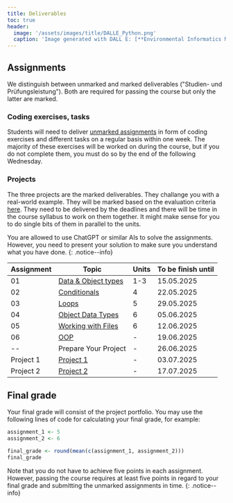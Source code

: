```yaml
---
title: Deliverables
toc: true
header:
  image: '/assets/images/title/DALLE_Python.png'
  caption: 'Image generated with DALL E: [**Environmental Informatics Marburg**](https://www.uni-marburg.de/en/fb19/disciplines/physisch/environmentalinformatics)'
---
```


## Assignments
We distinguish between unmarked and marked deliverables ("Studien- und Prüfungsleistung"). 
Both are required for passing the course but only the latter are marked.

### Coding exercises, tasks
Students will need to deliver [unmarked assignments](/moer-bsc-base-python/unit10/unit10-01_Intro.html) in form of coding exercises and different tasks on a regular basis within one week. The majority of these exercises will be worked on during the course, but if you do not complete them, you must do so by the end of the following Wednesday.

### Projects
The three projects are the marked deliverables. They challange you with a real-world example. They will be marked based on the evaluation criteria [here](/moer-bsc-base-python/unit11/unit11-01_project_guidelines.html). They need to be delivered by the deadlines and there will be time in the course syllabus to work on them together. It might make sense for you to do single bits of them in parallel to the units.


You are allowed to use ChatGPT or similar AIs to solve the assignments. However, you need to present your solution to make sure you understand what you have done.
{: .notice--info}

| Assignment | Topic                                                                             | Units | To be finish until |
|------------|-----------------------------------------------------------------------------------|-------|---------------------|
| 01         | [Data & Object types](/moer-base-python/unit10/unit10-assignment01.html)           | 1-3   | 15.05.2025         |
| 02         | [Conditionals](/moer-base-python/unit10/unit10-assignment02.html)                  | 4     | 22.05.2025         |
| 03         | [Loops](/moer-base-python/unit10/unit10-assignment03.html)                         | 5     | 29.05.2025         |
| 04         | [Object Data Types](/moer-base-python/unit10/unit10-assignment04.html)             | 6     | 05.06.2025         |
| 05         | [Working with Files](/moer-base-python/unit10/unit10-assignment05.html)            | 6     | 12.06.2025         |
| 06         | [OOP](/moer-base-python/unit10/unit10-assignment06.html)                           | -     | 19.06.2025         |
| --         | Prepare Your Project                                                               | -     | 26.06.2025         |
| Project 1  | [Project 1](/moer-base-python/unit12/unit12-02_project1.html)                      | -     | 03.07.2025         |
| Project 2  | [Project 2](/moer-base-python/unit12/unit12-03_project2.html)                      | -     | 17.07.2025         |


<!-- | Assignment | Exercise                   | Read & take quiz to chapter  | To be finish until |
|------------|----------------------------|------------------------------|--------------------|
| 01         | Exercise Unit01            | Units01-02                   | 19.04.2024         |
| 02         | Exercise Unit 02-03        | Units03-04                   | 26.04.2024         |
| 03         | Exercise Unit 03 (Task 1-2)| Unit04 again                 | 03.05.2024         |
| 04         | Exercise Unit 03 (Task 3-5)| Unit04 again                 | 10.05.2024         |
| 05         | Exercise Unit 04           | Unit05                       | 17.05.2024         |
| 06         | Exercise Unit 05           | Unit06                       | 24.05.2024         |
| 07         | Exercise Unit 06           | Unit07                       | 07.06.2024         |
| 08         | Exercise Unit 07, Task 1   | Unit 07 again                | 13.06.2024         | 
| 09         | Exercise Unit 07, Task 2   | Skim all Units, Questions?   | 21.06.2024         | 
| 10         | Exercise Unit 08 (Task1, 2)| Unit09                       | 28.06.2024         |
 -->



## Final grade
Your final grade will consist of the project portfolio.
You may use the following lines of code for calculating your final grade, for example:

```r
assignment_1 <- 5
assignment_2 <- 6

final_grade <- round(mean(c(assignment_1, assignment_2)))
final_grade
```

Note that you do not have to achieve five points in each assignment.
However, passing the course requires at least five points in regard to your final grade and submitting the unmarked assignments in time.
{: .notice--info}






